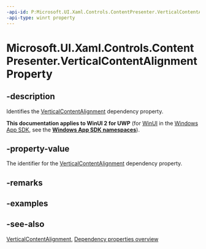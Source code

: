 ```yaml
---
-api-id: P:Microsoft.UI.Xaml.Controls.ContentPresenter.VerticalContentAlignmentProperty
-api-type: winrt property
---
```


<!-- Property syntax
public Windows.UI.Xaml.DependencyProperty VerticalContentAlignmentProperty { get; }
-->

# Microsoft.UI.Xaml.Controls.ContentPresenter.VerticalContentAlignmentProperty

## -description
Identifies the [VerticalContentAlignment](contentpresenter_verticalcontentalignment.md) dependency property.

**This documentation applies to WinUI 2 for UWP** (for [WinUI](/windows/apps/winui/winui3/) in the [Windows App SDK](/windows/apps/windows-app-sdk/), see the **[Windows App SDK namespaces](/windows/windows-app-sdk/api/winrt/)**).

## -property-value
The identifier for the [VerticalContentAlignment](contentpresenter_verticalcontentalignment.md) dependency property.

## -remarks

## -examples

## -see-also
[VerticalContentAlignment](contentpresenter_verticalcontentalignment.md), [Dependency properties overview](/windows/uwp/xaml-platform/dependency-properties-overview)
